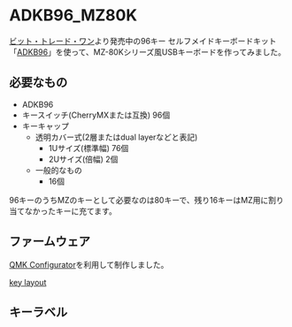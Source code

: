 # ADKB96_MZ80K
[ビット・トレード・ワン](https://bit-trade-one.co.jp/)より発売中の96キー セルフメイドキーボードキット「[ADKB96](https://bit-trade-one.co.jp/selfmadekb/adkb96/)」を使って、MZ-80Kシリーズ風USBキーボードを作ってみました。

## 必要なもの
- ADKB96
- キースイッチ(CherryMXまたは互換) 96個
- キーキャップ
  - 透明カバー式(2層またはdual layerなどと表記)
    - 1Uサイズ(標準幅) 76個
    - 2Uサイズ(倍幅) 2個
  - 一般的なもの
    - 16個

96キーのうちMZのキーとして必要なのは80キーで、残り16キーはMZ用に割り当てなかったキーに充てます。

## ファームウェア
[QMK Configurator](https://config.qmk.fm/#/adkb96/rev1/LAYOUT_ortho_6x16)を利用して制作しました。

[key layout](/assets/layout.png)

## キーラベル

